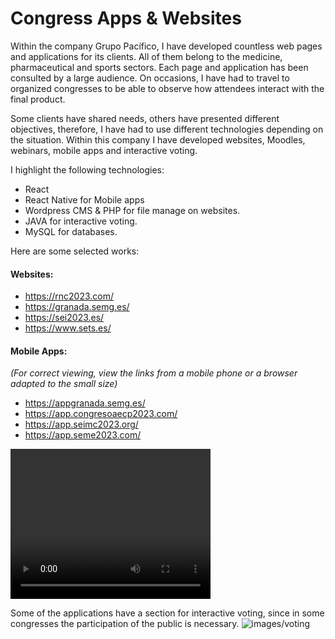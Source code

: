 # Congress Apps & Websites


Within the company Grupo Pacífico, I have developed countless web pages and applications for its clients. All of them belong to the medicine, pharmaceutical and sports sectors. Each page and application has been consulted by a large audience. On occasions, I have had to travel to organized congresses to be able to observe how attendees interact with the final product.

Some clients have shared needs, others have presented different objectives, therefore, I have had to use different technologies depending on the situation. Within this company I have developed websites, Moodles, webinars, mobile apps and interactive voting.

I highlight the following technologies:

 - React
 - React Native for Mobile apps
 - Wordpress CMS & PHP for file manage on websites.
 - JAVA for interactive voting.
 - MySQL for databases.

Here are some selected works:

#### Websites:
- https://rnc2023.com/
- https://granada.semg.es/
- https://sei2023.es/
- https://www.sets.es/

#### Mobile Apps:
*(For correct viewing, view the links from a mobile phone or a browser adapted to the small size)*

- https://appgranada.semg.es/
- https://app.congresoaecp2023.com/
- https://app.seimc2023.org/
- https://app.seme2023.com/

<div>
<video style="margin-left: auto; margin-right: auto; text-align: center" width="320" height="240" controls>
  <source src="/congress/demoseme.mp4" type="video/mp4">
</video>
</div>

Some of the applications have a section for interactive voting, since in some congresses the participation of the public is necessary.
![images/voting](/congress/vote.png)